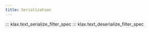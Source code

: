 ```yaml
---
title: Serialization
---
```


::: klax.text_serialize_filter_spec
::: klax.text_deserialize_filter_spec